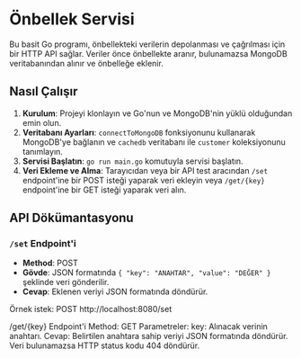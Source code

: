 # Önbellek Servisi

Bu basit Go programı, önbellekteki verilerin depolanması ve çağrılması için bir HTTP API sağlar. Veriler önce önbellekte aranır, bulunamazsa MongoDB veritabanından alınır ve önbelleğe eklenir.

## Nasıl Çalışır

1. **Kurulum**: Projeyi klonlayın ve Go'nun ve MongoDB'nin yüklü olduğundan emin olun.
2. **Veritabanı Ayarları**: `connectToMongoDB` fonksiyonunu kullanarak MongoDB'ye bağlanın ve `cachedb` veritabanı ile `customer` koleksiyonunu tanımlayın.
3. **Servisi Başlatın**: `go run main.go` komutuyla servisi başlatın.
4. **Veri Ekleme ve Alma**: Tarayıcıdan veya bir API test aracından `/set` endpoint'ine bir POST isteği yaparak veri ekleyin veya `/get/{key}` endpoint'ine bir GET isteği yaparak veri alın.

## API Dökümantasyonu

### `/set` Endpoint'i

- **Method**: POST
- **Gövde**: JSON formatında `{ "key": "ANAHTAR", "value": "DEĞER" }` şeklinde veri gönderilir.
- **Cevap**: Eklenen veriyi JSON formatında döndürür.

Örnek istek:
POST http://localhost:8080/set

/get/{key} Endpoint'i
Method: GET
Parametreler:
key: Alınacak verinin anahtarı.
Cevap:
Belirtilen anahtara sahip veriyi JSON formatında döndürür.
Veri bulunamazsa HTTP status kodu 404 döndürür.
